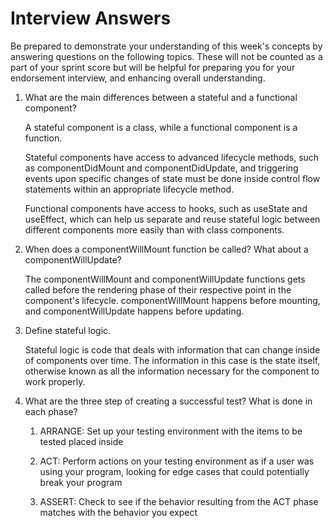 # Interview Answers

Be prepared to demonstrate your understanding of this week's concepts by answering questions on the following topics. These will not be counted as a part of your sprint score but will be helpful for preparing you for your endorsement interview, and enhancing overall understanding.

1. What are the main differences between a stateful and a functional component?

   A stateful component is a class, while a functional component is a function.

   Stateful components have access to advanced lifecycle methods, such as componentDidMount and componentDidUpdate, and triggering events upon specific changes of state must be done inside control flow statements within an appropriate lifecycle method.

   Functional components have access to hooks, such as useState and useEffect, which can help us separate and reuse stateful logic between different components more easily than with class components.

2. When does a componentWillMount function be called? What about a componentWillUpdate?

   The componentWillMount and componentWillUpdate functions gets called before the rendering phase of their respective point in the component's lifecycle. componentWillMount happens before mounting, and componentWillUpdate happens before updating.

3. Define stateful logic.

   Stateful logic is code that deals with information that can change inside of components over time. The information in this case is the state itself, otherwise known as all the information necessary for the component to work properly.

4. What are the three step of creating a successful test? What is done in each phase?

   1. ARRANGE: Set up your testing environment with the items to be tested placed inside

   2. ACT: Perform actions on your testing environment as if a user was using your program, looking for edge cases that could potentially break your program

   3. ASSERT: Check to see if the behavior resulting from the ACT phase matches with the behavior you expect
